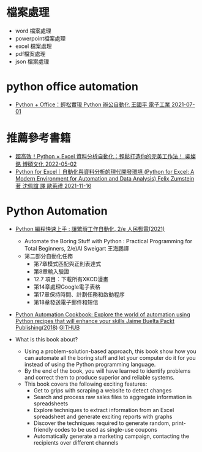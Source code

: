 
# 檔案處理
- word 檔案處理
- powerpoint檔案處理
- excel 檔案處理
- pdf檔案處理
- json 檔案處理

# python office automation
- [Python + Office：輕松實現 Python 辦公自動化 王國平 電子工業 2021-07-01](https://www.tenlong.com.tw/products/9787121414404?list_name=srh)

# 推薦參考書籍
- [超高效！Python × Excel 資料分析自動化：輕鬆打造你的完美工作法！ 吳燦銘  博碩文化 2022-05-02](https://www.tenlong.com.tw/products/9786263330856?list_name=srh)
- [Python for Excel｜自動化與資料分析的現代開發環境 (Python for Excel: A Modern Environment for Automation and Data Analysis) Felix Zumstein 著 沈佩誼 譯 歐萊禮 2021-11-16](https://www.tenlong.com.tw/products/9789865029340?list_name=srh)


# Python Automation
- [Python 編程快速上手 : 讓繁瑣工作自動化, 2/e 人民郵電(2021)](https://www.tenlong.com.tw/products/9787115551870?list_name=srh)
  - Automate the Boring Stuff with Python : Practical Programming for Total Beginners, 2/e)Al Sweigart 王海鵬譯
  - 第二部分自動化任務
    - 第7章模式匹配與正則表達式
    - 第8章輸入驗證
    - 12.7 項目：下載所有XKCD漫畫
    - 第14章處理Google電子表格
    - 第17章保持時間、計劃任務和啟動程序
    - 第18章發送電子郵件和短信

- [Python Automation Cookbook: Explore the world of automation using Python recipes that will enhance your skills Jaime Buelta Packt Publishing(2018)](https://www.packtpub.com/product/python-automation-cookbook/9781789133806) [GITHUB](https://github.com/PacktPublishing/Python-Automation-Cookbook)
- What is this book about?
  - Using a problem-solution-based approach, this book show how you can automate all the boring stuff and let your computer do it for you instead of using the Python programming language. 
  - By the end of the book, you will have learned to identify problems and correct them to produce superior and reliable systems.
  - This book covers the following exciting features:
    - Get to grips with scraping a website to detect changes
    - Search and process raw sales files to aggregate information in spreadsheets
    - Explore techniques to extract information from an Excel spreadsheet and generate exciting reports with graphs
    - Discover the techniques required to generate random, print-friendly codes to be used as single-use coupons
    - Automatically generate a marketing campaign, contacting the recipients over different channels



